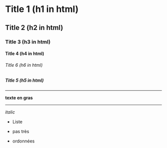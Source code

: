 # Title 1 (h1 in html)
## Title 2 (h2 in html)
### Title 3 (h3 in html)
#### Title 4 (h4 in html)
###### Title 6 (h6 in html)
##### Title 5 (h5 in html)

---

**texte en gras**

------

*italic*

* Liste
- pas très
+ ordonnées